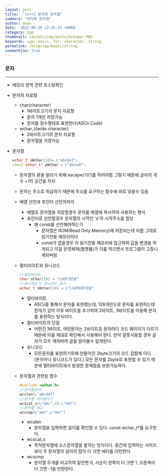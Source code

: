 ```yaml
---
layout: post
title:  "[C++] 문자와 문자열"
summary: "문자와 문자열"
author: moon
date: '2021-05-26 12:35:23 +0900'
category: cpp
thumbnail: /assets/img/posts/bitoper.PNG
keywords: cpp, basic, for, character, string
permalink: /blog/cpp/basic/string
usemathjax: true
---
```


### 문자

---

- 메모리 영역 관련 포스팅확인
- 문자의 자료형
    - char(character)
        - 1바이트크기의 문자 자료형
        - 문자 1개만 저장가능
        - 문자를 정수형태로 표현한다(ASCii Code)
    - wchar_t(wide character)
        - 2바이트크기의 문자 자료형
        - 문자열을 저장가능

- 문자열

    ```cpp
    wchar_t sWchar[10]= L"abcdef";
    const wchar_t* pWchar = L"abcedf";
    ```

    - 문자열의 끝을 알리기 위해 escape(‘\0’)를 적어야함 그렇기 때문에 글자의 개수 +1의 공간을 차지
    - 문자는 주소로 취급하기 때문에 주소를 요구하는 함수에 바로 넣을수 있음
    - 배열 선언과 포인터 선언의차이
        - 배열로 문자열을 저장할경우 문자를 배열에 복사하여 사용하는 형식
        - 포인터로 선언할경우 문자열의 시작인 'a'의 시작주소를 할당
            - 왜 const를 선언해야하는가
                - 문자열은 ROM(Read Only Memory)에 저장되는데 이름 그대로 읽기전용 메모리이다
                - const가 없을경우 이 읽기전용 메모리에 접근하여 값을 변경을 하게되고 이걸 운영체제(플랫폼)가 이를 막으면서 프로그램이 고장나게되버림
    - 멀티비아트와 유니코드

        ```cpp
        //멀티바이트
        char sChar[10] = "LSOFJ한글"
        //유니코드 L:유니코드 표시
        wchar_t sWchar[10] = L"LSOFKDF한글"
        ```

        - 멀티바이트
            - ASCii를 통해서 문자를 표현했는데, 128개만으로 문자를 표현하는데 한개가 있어 이후 바이트를 추가하여 2바이트, 3바이트를 이용해 문자를 표현하는 방식이다.
        - 멀티바이트의 단점
            - 어떤건 1바이트, 어떤문자는 2바이트등 문자마다 코드 페이지가 다르기 때문에 이를 제대로 확인해서 사용해야 한다. 만약 잘못사용할 경우 글자가 모두 깨져버려 글을 알아볼수 없게된다.
        - 유니코드
            - 모든문자를 표현하기위해 만들어진 2byte크기의 코드 집합체 이다. (문자마나 유니코드가 있다.) 모든 문자를 2byte로 표현할 수 있기 때문에 멀티바이트에서 발생한 문제점을 보완가능하다.
    - 문자열과 관련된 함수

        ```cpp
        #include <wchar.h>
        //문자열길이
        wcslen(L"abcdef)
        //문자열 이어붙이기
        wcscat_s(L"abc",10,L"def")
        //문자열 비교
        wcscmp(L"abc",L"def")
        ```

        - wcslen
            - 문자열을 입력하면 길이를 확인할 수 있다. const wchar_t*를 요구한다.
        - wcscat_s
            - 목적문자열에 소스문자열을 붙히는 방식이다. 중간에 입력하는 사이즈보다 두 문자열의 길이의 합이 더 크면 에러를 리턴한다.
        - wcscmp
            - 문자열 두개를 비교하여 같은면 0, 서순이 왼쪽이 더 크면 1, 오른쪽이 더 크면 -1을 반환한다.